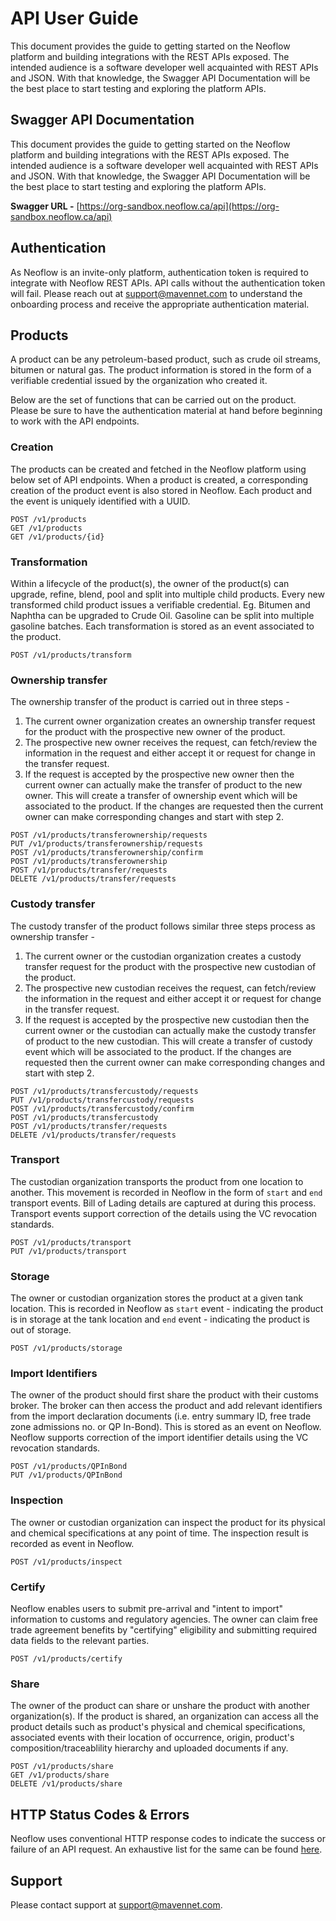 # API User Guide

This document provides the guide to getting started on the Neoflow platform and building integrations with the REST APIs exposed. The intended audience is a software developer well acquainted with REST APIs and JSON. With that knowledge, the Swagger API Documentation will be the best place to start testing and exploring the platform APIs.

## Swagger API Documentation

This document provides the guide to getting started on the Neoflow platform and building integrations with the REST APIs exposed. The intended audience is a software developer well acquainted with REST APIs and JSON. With that knowledge, the Swagger API Documentation will be the best place to start testing and exploring the platform APIs.


**Swagger URL -** [https://org-sandbox.neoflow.ca/api](https://org-sandbox.neoflow.ca/api)  

## Authentication

As Neoflow is an invite-only platform, authentication token is required to integrate with Neoflow REST APIs. API calls without the authentication token will fail. Please reach out at support@mavennet.com to understand the onboarding process and receive the appropriate authentication material.

## Products

A product can be any petroleum-based product, such as crude oil streams, bitumen or natural gas. The product information is stored in the form of a verifiable credential issued by the organization who created it.

Below are the set of functions that can be carried out on the product. Please be sure to have the authentication material at hand before beginning to work with the API endpoints.

### Creation

The products can be created and fetched in the Neoflow platform using below set of API endpoints. When a product is created, a corresponding creation of the product event is also stored in Neoflow. Each product and the event is uniquely identified with a UUID. 

```
POST /v1/products  
GET /v1/products  
GET /v1/products/{id}  
```
### Transformation

Within a lifecycle of the product(s), the owner of the product(s) can upgrade, refine, blend, pool and split into multiple child products. Every new transformed child product issues a verifiable credential. Eg. Bitumen and Naphtha can be upgraded to Crude Oil. Gasoline can be split into multiple gasoline batches. Each transformation is stored as an event associated to the product.

```
POST /v1/products/transform
```

### Ownership transfer

The ownership transfer of the product is carried out in three steps - 
1. The current owner organization creates an ownership transfer request for the product with the prospective new owner of the product.
2. The prospective new owner receives the request, can fetch/review the information in the request and either accept it or request for change in the transfer request.
3. If the request is accepted by the prospective new owner then the current owner can actually make the transfer of product to the new owner. This will create a transfer of ownership event which will be associated to the product. If the changes are requested then the current owner can make corresponding changes and start with step 2.

```
POST /v1/products/transferownership/requests  
PUT /v1/products/transferownership/requests  
POST /v1/products/transferownership/confirm  
POST /v1/products/transferownership  
POST /v1/products/transfer/requests  
DELETE /v1/products/transfer/requests  
```

### Custody transfer

The custody transfer of the product follows similar three steps process as ownership transfer - 
1. The current owner or the custodian organization creates a custody transfer request for the product with the prospective new custodian of the product.
2. The prospective new custodian receives the request, can fetch/review the information in the request and either accept it or request for change in the transfer request.
3. If the request is accepted by the prospective new custodian then the current owner or the custodian can actually make the custody transfer of product to the new custodian. This will create a transfer of custody event which will be associated to the product. If the changes are requested then the current owner can make corresponding changes and start with step 2.

```
POST /v1/products/transfercustody/requests  
PUT /v1/products/transfercustody/requests  
POST /v1/products/transfercustody/confirm  
POST /v1/products/transfercustody  
POST /v1/products/transfer/requests  
DELETE /v1/products/transfer/requests  
```

### Transport

The custodian organization transports the product from one location to another. This movement is recorded in Neoflow in the form of `start` and `end` transport events. Bill of Lading details are captured at during this process. Transport events support correction of the details using the VC revocation standards. 

```
POST /v1/products/transport  
PUT /v1/products/transport  
```

### Storage

The owner or custodian organization stores the product at a given tank location. This is recorded in Neoflow as `start` event - indicating the product is in storage at the tank location and `end` event - indicating the product is out of storage.

```
POST /v1/products/storage  
```

### Import Identifiers

The owner of the product should first share the product with their customs broker. The broker can then access the product and add relevant identifiers from the import declaration documents (i.e. entry summary ID, free trade zone admissions no. or QP In-Bond). This is stored as an event on Neoflow. Neoflow supports correction of the import identifier details using the VC revocation standards.

```
POST /v1/products/QPInBond  
PUT /v1/products/QPInBond  
```

### Inspection

The owner or custodian organization can inspect the product for its physical and chemical specifications at any point of time. The inspection result is recorded as event in Neoflow.

```
POST /v1/products/inspect  
```
### Certify

Neoflow enables users to submit pre-arrival and "intent to import" information to customs and regulatory agencies. The owner can claim free trade agreement benefits by "certifying" eligibility and submitting required data fields to the relevant parties. 

```
POST /v1/products/certify  
```
### Share

The owner of the product can share or unshare the product with another organization(s). If the product is shared, an organization can access all the product details such as product's physical and chemical specifications, associated events with their location of occurrence, origin, product's composition/traceablility hierarchy and uploaded documents if any.

```
POST /v1/products/share  
GET /v1/products/share  
DELETE /v1/products/share  
```

## HTTP Status Codes & Errors

Neoflow uses conventional HTTP response codes to indicate the success or failure of an API request. An exhaustive list for the same can be found [here](https://developer.mozilla.org/en-US/docs/Web/HTTP/Status).

## Support

Please contact support at support@mavennet.com.